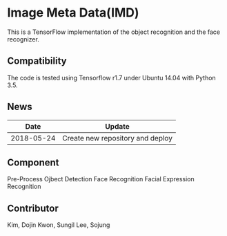 # Image Meta Data(IMD)

This is a TensorFlow implementation of the object recognition and the face recognizer.

## Compatibility
The code is tested using Tensorflow r1.7 under Ubuntu 14.04 with Python 3.5.

## News
| Date     | Update |
|----------|--------|
| 2018-05-24 | Create new repository and deploy |

## Component
Pre-Process
Ojbect Detection
Face Recognition
Facial Expression Recognition

## Contributor
Kim, Dojin
Kwon, Sungil
Lee, Sojung